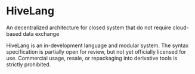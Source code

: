 # HiveLang
An decentralized architecture for closed system that do not require cloud-based data exchange

HiveLang is an in-development language and modular system. The syntax specification is partially open for review, but not yet officially licensed for use. Commercial usage, resale, or repackaging into derivative tools is strictly prohibited.
